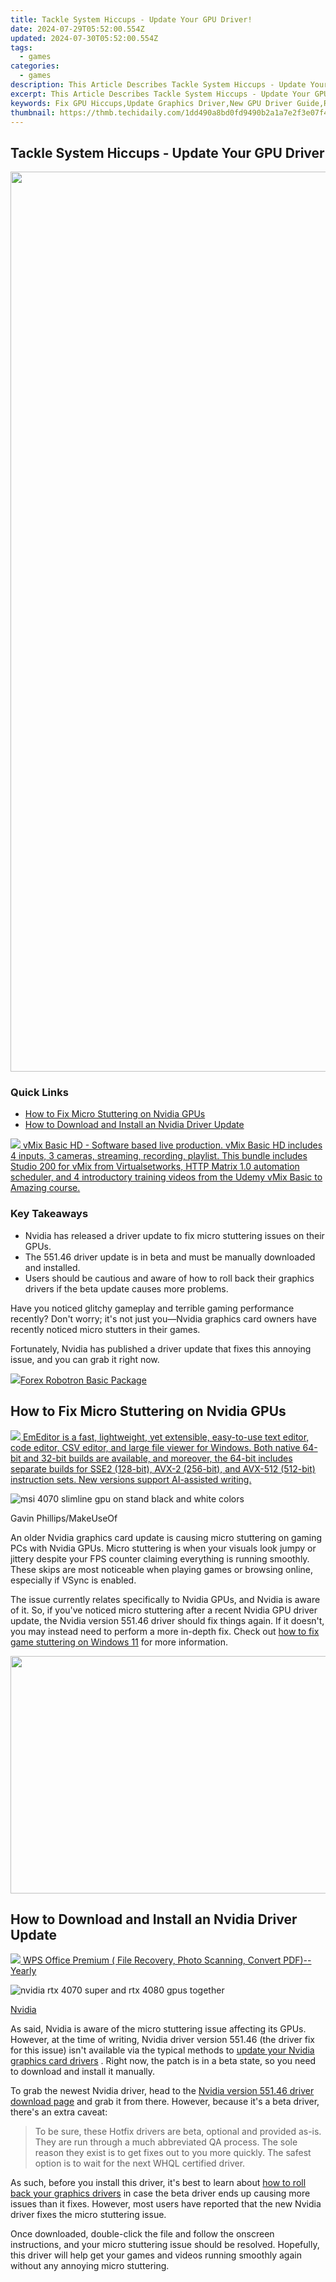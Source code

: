 ```yaml
---
title: Tackle System Hiccups - Update Your GPU Driver!
date: 2024-07-29T05:52:00.554Z
updated: 2024-07-30T05:52:00.554Z
tags:
  - games
categories:
  - games
description: This Article Describes Tackle System Hiccups - Update Your GPU Driver!
excerpt: This Article Describes Tackle System Hiccups - Update Your GPU Driver!
keywords: Fix GPU Hiccups,Update Graphics Driver,New GPU Driver Guide,Resolve GPU Issues,Enhance System Performance,Graphics Driver Update Tips,Optimize Computer Graphics
thumbnail: https://thmb.techidaily.com/1dd490a8bd0fd9490b2a1a7e2f3e07f4fe288167493a224a8c1401933c662484.jpeg
---
```


## Tackle System Hiccups - Update Your GPU Driver

<!-- affiliate ads begin -->
<a href="https://turbotech.pxf.io/c/5597632/1450763/17212" target="_top" id="1450763"><img src="//a.impactradius-go.com/display-ad/17212-1450763" border="0" alt="" width="2560" height="1440"/></a><img height="0" width="0" src="https://imp.pxf.io/i/5597632/1450763/17212" style="position:absolute;visibility:hidden;" border="0" />
<!-- affiliate ads end -->
### Quick Links

* [How to Fix Micro Stuttering on Nvidia GPUs](#how-to-fix-micro-stuttering-on-nvidia-gpus)
* [How to Download and Install an Nvidia Driver Update](#how-to-download-and-install-an-nvidia-driver-update)

<!-- affiliate ads begin -->
<a href="https://secure.2checkout.com/order/checkout.php?PRODS=4718728&QTY=1&AFFILIATE=108875&CART=1"> <img src="https://secure.avangate.com/images/merchant/ce9a6fb2becc2d235e62b125e9260102/products/vMixCallScreenshot1-large.jpg" border="0"> vMix Basic HD - Software based live production. vMix Basic HD includes 4 inputs, 3 cameras, streaming, recording, playlist. 
This bundle includes Studio 200 for vMix from Virtualsetworks, HTTP Matrix 1.0 automation scheduler, and 4 introductory training videos from the Udemy vMix Basic to Amazing course. </a>
<!-- affiliate ads end -->
### Key Takeaways

* Nvidia has released a driver update to fix micro stuttering issues on their GPUs.
* The 551.46 driver update is in beta and must be manually downloaded and installed.
* Users should be cautious and aware of how to roll back their graphics drivers if the beta update causes more problems.

 Have you noticed glitchy gameplay and terrible gaming performance recently? Don't worry; it's not just you—Nvidia graphics card owners have recently noticed micro stutters in their games.

 Fortunately, Nvidia has published a driver update that fixes this annoying issue, and you can grab it right now.

<!-- affiliate ads begin -->
<a href="https://secure.2checkout.com/order/checkout.php?PRODS=4726960&QTY=1&AFFILIATE=108875&CART=1"><img src="https://secure.avangate.com/images/merchant/5f4f7141b65a730b4efb0e0d51f63e94/products/forexrobotronbox.gif" border="0">Forex Robotron Basic Package</a>
<!-- affiliate ads end -->
## How to Fix Micro Stuttering on Nvidia GPUs
<!-- affiliate ads begin -->
<a href="https://shop.emeditor.com/order/checkout.php?PRODS=4610657&QTY=1&AFFILIATE=108875&CART=1"><img src="https://www.emeditor.com/wp-content/uploads/2024/06/emeditor_chat_ai.png" border="0">
EmEditor is a fast, lightweight, yet extensible, easy-to-use text editor, code editor, CSV editor, and large file viewer for Windows. Both native 64-bit and 32-bit builds are available, and moreover, the 64-bit includes separate builds for SSE2 (128-bit), AVX-2 (256-bit), and AVX-512 (512-bit) instruction sets. New versions support AI-assisted writing.</a>
<!-- affiliate ads end -->
![msi 4070 slimline gpu on stand black and white colors](https://static1.makeuseofimages.com/wordpress/wp-content/uploads/wm/2023/09/msi-4070-slimline-gpu-on-stand-black-and-white-colors.JPG)

 Gavin Phillips/MakeUseOf

 An older Nvidia graphics card update is causing micro stuttering on gaming PCs with Nvidia GPUs. Micro stuttering is when your visuals look jumpy or jittery despite your FPS counter claiming everything is running smoothly. These skips are most noticeable when playing games or browsing online, especially if VSync is enabled.

 The issue currently relates specifically to Nvidia GPUs, and Nvidia is aware of it. So, if you've noticed micro stuttering after a recent Nvidia GPU driver update, the Nvidia version 551.46 driver should fix things again. If it doesn't, you may instead need to perform a more in-depth fix. Check out [how to fix game stuttering on Windows 11](https://www.makeuseof.com/windows-11-game-stutter-fix/) for more information.

<!-- affiliate ads begin -->
<a href="https://twopages.pxf.io/c/5597632/2016067/18544" target="_top" id="2016067"><img src="//a.impactradius-go.com/display-ad/18544-2016067" border="0" alt="" width="1020" height="380"/></a><img height="0" width="0" src="https://imp.pxf.io/i/5597632/2016067/18544" style="position:absolute;visibility:hidden;" border="0" />
<!-- affiliate ads end -->
## How to Download and Install an Nvidia Driver Update
<!-- affiliate ads begin -->
<a href="https://secure.2checkout.com/order/checkout.php?PRODS=38729081&QTY=1&AFFILIATE=108875&CART=1"><img src="https://website-prod.cache.wpscdn.com/img/wps-spreadsheet-free-excel-editor-online-offline-1x.93e269d.png" border="0">
WPS Office Premium ( File Recovery, Photo Scanning, Convert PDF)--Yearly</a>
<!-- affiliate ads end -->
![nvidia rtx 4070 super and rtx 4080 gpus together](https://static1.makeuseofimages.com/wordpress/wp-content/uploads/2024/01/nvidia-rtx-4070-super-and-rtx-4080-gpus-together.jpg)

[Nvidia](https://nvidianews.nvidia.com/news/geforce-rtx-40-super-series)

 As said, Nvidia is aware of the micro stuttering issue affecting its GPUs. However, at the time of writing, Nvidia driver version 551.46 (the driver fix for this issue) isn't available via the typical methods to [update your Nvidia graphics card drivers](https://www.makeuseof.com/how-update-nvidia-graphics-card-drivers-windows/) . Right now, the patch is in a beta state, so you need to download and install it manually.

 To grab the newest Nvidia driver, head to the [Nvidia version 551.46 driver download page](https://nvidia.custhelp.com/app/answers/detail/a%5Fid/5519?=&linkId=100000240085402) and grab it from there. However, because it's a beta driver, there's an extra caveat:

> To be sure, these Hotfix drivers are beta, optional and provided as-is. They are run through a much abbreviated QA process. The sole reason they exist is to get fixes out to you more quickly. The safest option is to wait for the next WHQL certified driver.

 As such, before you install this driver, it's best to learn about [how to roll back your graphics drivers](https://www.makeuseof.com/how-to-roll-back-a-driver-in-windows-10/) in case the beta driver ends up causing more issues than it fixes. However, most users have reported that the new Nvidia driver fixes the micro stuttering issue.

 Once downloaded, double-click the file and follow the onscreen instructions, and your micro stuttering issue should be resolved. Hopefully, this driver will help get your games and videos running smoothly again without any annoying micro stuttering.


<ins class="adsbygoogle"
     style="display:block"
     data-ad-format="autorelaxed"
     data-ad-client="ca-pub-7571918770474297"
     data-ad-slot="1223367746"></ins>



<ins class="adsbygoogle"
     style="display:block"
     data-ad-client="ca-pub-7571918770474297"
     data-ad-slot="8358498916"
     data-ad-format="auto"
     data-full-width-responsive="true"></ins>






